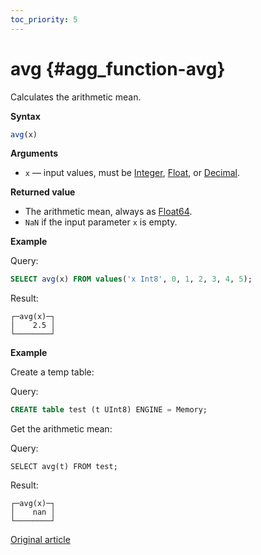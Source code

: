 ```yaml
---
toc_priority: 5
---
```


# avg {#agg_function-avg}

Calculates the arithmetic mean.

**Syntax**

``` sql
avg(x)
```

**Arguments**

-   `x` — input values, must be [Integer](../../../sql-reference/data-types/int-uint.md), [Float](../../../sql-reference/data-types/float.md), or [Decimal](../../../sql-reference/data-types/decimal.md).

**Returned value**

-   The arithmetic mean, always as [Float64](../../../sql-reference/data-types/float.md).
-   `NaN` if the input parameter `x` is empty.

**Example**

Query:

``` sql
SELECT avg(x) FROM values('x Int8', 0, 1, 2, 3, 4, 5);
```

Result:

``` text
┌─avg(x)─┐
│    2.5 │
└────────┘
```

**Example**

Create a temp table:

Query:

``` sql
CREATE table test (t UInt8) ENGINE = Memory;
```

Get the arithmetic mean:

Query:

```
SELECT avg(t) FROM test;
```

Result:

``` text
┌─avg(x)─┐
│    nan │
└────────┘
```

[Original article](https://clickhouse.tech/docs/en/sql-reference/aggregate-functions/reference/avg/) <!--hide-->
